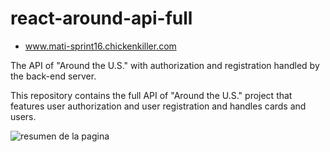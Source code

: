 # react-around-api-full

* www.mati-sprint16.chickenkiller.com

The API of "Around the U.S." with authorization and registration handled by the back-end server.

This repository contains the full API of "Around the U.S." project that features user authorization and user registration and handles cards and users.

![ resumen de la pagina](./frontend/src/images/gifDespliegue.gif)
